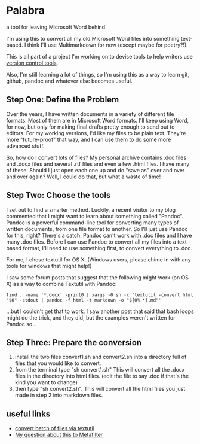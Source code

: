 Palabra
=======

a tool for leaving Microsoft Word behind.

I'm using this to convert all my old Microsoft Word files into something text-based. I think I'll use Multimarkdown for now (except maybe for poetry?!).

This is all part of a project I'm working on to devise tools to help writers use [version control tools](http://nocategories.net/tag/version-control/).

Also, I'm still learning a lot of things, so I'm using this as a way to learn git, github, pandoc and whatever else becomes useful. 

## Step One: Define the Problem

Over the years, I have written documents in a variety of different file formats. Most of them are in Microsoft Word formats. I'll keep using Word, for now, but only for making final drafts pretty enough to send out to editors. For my working versions, I'd like my files to be plain text. They're more "future-proof" that way, and I can use them to do some more advanced stuff.

So, how do I convert lots of files? My personal archive contains .doc files and .docx files and several .rtf files and even a few .html files. I have many of these. Should I just open each one up and do "save as" over and over and over again? Well, I could do that, but what a waste of time! 

## Step Two: Choose the tools

I set out to find a smarter method. Luckily, a recent visitor to my blog commented that I might want to learn about something called "Pandoc". Pandoc is a powerful command-line tool for converting many types of written documents, from one file format to another. So I'll just use Pandoc for this, right? There's a catch. Pandoc can't work with .doc files and I have many .doc files. Before I can use Pandoc to convert all my files into a text-based format, I'll need to use something first, to convert everything to .doc.

For me, I chose textutil for OS X. (Windows users, please chime in with any tools for windows that might help!)

I saw some forum posts that suggest that the following might work (on OS X) as a way to combine Textutil with Pandoc:

```find . -name '*.docx' -print0 | xargs -0 sh -c 'textutil -convert html "$0" -stdout | pandoc -f html -t markdown -o "${0%.*}.md"'```

…but I couldn't get that to work. I saw another post that said that bash loops might do the trick, and they did, but the examples weren't written for Pandoc so...

## Step Three: Prepare the conversion 

1. install the two files convert1.sh and convert2.sh into a directory full of files that you would like to convert.
2. from the terminal type "sh convert1.sh" This will convert all the .docx files in the directory into html files. (edit the file to say .doc if that's the kind you want to change)
3. then type "sh convert2.sh". This will convert all the html files you just made in step 2 into markdown files.


## useful links

- [convert batch of files via textutil](http://hints.macworld.com/article.php?story=20060309220909384) 
- [My question about this to Metafilter](http://ask.metafilter.com/248126/Convert-Many-Word-Documents-to-Markdown#3604336)

